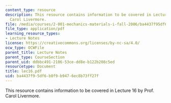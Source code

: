 ```yaml
---
content_type: resource
description: This resource contains information to be covered in Lecture 16 by Prof.
  Carol Livermore.
file: /media/courses/2-001-mechanics-materials-i-fall-2006/ba4437f95df6b0f9b9476ec8b73ff27f_lec16.pdf
file_type: application/pdf
learning_resource_types:
- Lecture Notes
license: https://creativecommons.org/licenses/by-nc-sa/4.0/
ocw_type: OCWFile
parent_title: Lecture Notes
parent_type: CourseSection
parent_uid: ddbbc491-2106-53ce-dd8e-b122b208c5ed
resourcetype: Document
title: lec16.pdf
uid: ba4437f9-5df6-b0f9-b947-6ec8b73ff27f
---
```

This resource contains information to be covered in Lecture 16 by Prof. Carol Livermore.
